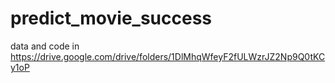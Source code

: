 # predict_movie_success
data and code in https://drive.google.com/drive/folders/1DlMhqWfeyF2fULWzrJZ2Np9Q0tKCy1oP 
